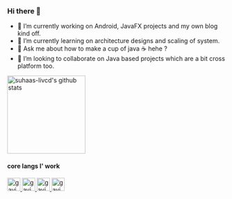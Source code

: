 ### Hi there 👋

- 🔭 I’m currently working on Android, JavaFX projects and my own blog kind off.
- 🌱 I’m currently learning on architecture designs and scaling of system.
- 💬 Ask me about how to make a cup of java ☕  hehe ?
- 👯 I’m looking to collaborate on Java based projects which are a bit cross platform too.

<a href="https://github.com/suhaas-livcd">
  <img height="180em" src="https://github-readme-stats.vercel.app/api?username=suhaas-livcd&show_icons=true&theme=merko&count_private=true" alt="suhaas-livcd's github stats" />
</a>
<br/>

#### core langs I' work
<a href="https://github.com/suhaas-livcd">
  <img  alt="gavin's Codersrank" height="30px" src="https://simpleicons.org/icons/java.svg" />
</a>
<a href="https://github.com/suhaas-livcd">
  <img  alt="gavin's Codersrank" height="30px" src="https://simpleicons.org/icons/android.svg" />
</a>
<a href="https://github.com/suhaas-livcd">
  <img  alt="gavin's Codersrank" height="30px" src="https://simpleicons.org/icons/gnubash.svg" />
</a>
<a href="https://github.com/suhaas-livcd">
  <img  alt="gavin's Codersrank" height="30px" src="https://simpleicons.org/icons/python.svg" />
</a>
<br/>

<!--
**suhaas-livcd/suhaas-livcd** is a ✨ _special_ ✨ repository because its `README.md` (this file) appears on your GitHub profile.

Here are some ideas to get you started:

- 🔭 I’m currently working on ...
- 🌱 I’m currently learning ...
- 👯 I’m looking to collaborate on ...
- 🤔 I’m looking for help with ...
- 💬 Ask me about ...
- 📫 How to reach me: ...
- 😄 Pronouns: ...
- ⚡ Fun fact: ...
-->

